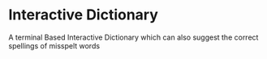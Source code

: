 # Interactive Dictionary
A terminal Based Interactive Dictionary which can also suggest the correct spellings of misspelt words

